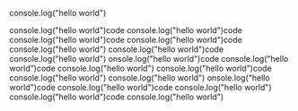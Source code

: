
console.log("hello world")

console.log("hello world")code
console.log("hello world")code
console.log("hello world")code
console.log("hello world")code
console.log("hello world")
console.log("hello world")code
console.log("hello world")
onsole.log("hello world")code
console.log("hello world")code
console.log("hello world")
console.log("hello world")code
console.log("hello world")
console.log("hello world")
onsole.log("hello world")code
console.log("hello world")code
console.log("hello world")
console.log("hello world")code
console.log("hello world")

